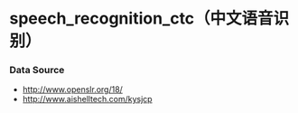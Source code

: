 # speech_recognition_ctc（中文语音识别）
### Data Source
- http://www.openslr.org/18/ 
- http://www.aishelltech.com/kysjcp

